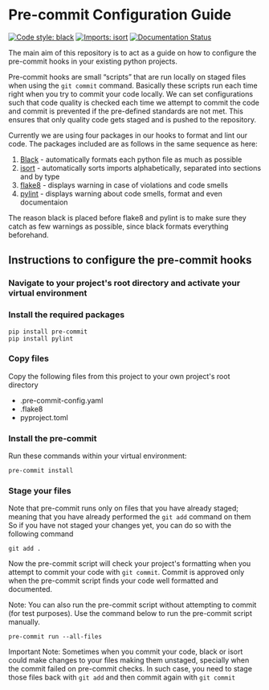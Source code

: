 # Pre-commit Configuration Guide

[![Code style: black](https://img.shields.io/badge/code%20style-black-000000.svg)](https://github.com/psf/black)
[![Imports: isort](https://img.shields.io/badge/%20imports-isort-%231674b1?style=flat&labelColor=ef8336)](https://pycqa.github.io/isort/)
[![Documentation Status](https://readthedocs.org/projects/flake8/badge/?version=latest)](https://flake8.pycqa.org/en/latest/?badge=latest)

The main aim of this repository is to act as a guide on how to configure the
pre-commit hooks in your existing python projects.

Pre-commit hooks are small “scripts” that are run locally on staged files when
using the `git commit` command. Basically these scripts run each time right when
you try to commit your code locally. We can set configurations such that code
quality is checked each time we attempt to commit the code and commit is
prevented if the pre-defined standards are not met. This ensures that only
quality code gets staged and is pushed to the repository.

Currently we are using four packages in our hooks to format and lint our code.
The packages included are as follows in the same sequence as here:
1. [Black](https://github.com/psf/black) - automatically formats each python file as much as possible
2. [isort](https://github.com/pycqa/isort) - automatically sorts imports alphabetically, separated into sections and by type
3. [flake8](https://gitlab.com/pycqa/flake8) - displays warning in case of violations and code smells
4. [pylint](https://github.com/pycqa/pylint) - displays warning about code smells, format and even documentaion

The reason black is placed before flake8 and pylint is to make sure they catch as few warnings as possible,
since black formats everything beforehand.


## Instructions to configure the pre-commit hooks

### Navigate to your project's root directory and activate your virtual environment

### Install the required packages
```
pip install pre-commit
pip install pylint
```

### Copy files
Copy the following files from this project to your own project's root directory
- .pre-commit-config.yaml
- .flake8
- pyproject.toml

### Install the pre-commit
Run these commands within your virtual environment:
```
pre-commit install
```

### Stage your files
Note that pre-commit runs only on files that you have already staged;
meaning that you have already performed the `git add` command on them
So if you have not staged your changes yet, you can do so with the following
command
```
git add .
```

Now the pre-commit script will check your project's formatting when you attempt
to commit your code with `git commit`. Commit is approved only when the pre-commit script finds your
code well formatted and documented.

Note: You can also run the pre-commit script without attempting to commit (for test purposes).
Use the command below to run the pre-commit script manually.
```
pre-commit run --all-files
```

Important Note: Sometimes when you commit your code, black or isort could make changes to your files
making them unstaged, specially when the commit failed on pre-commit checks. In such case, you
need to stage those files back with `git add` and then commit again with `git commit`
